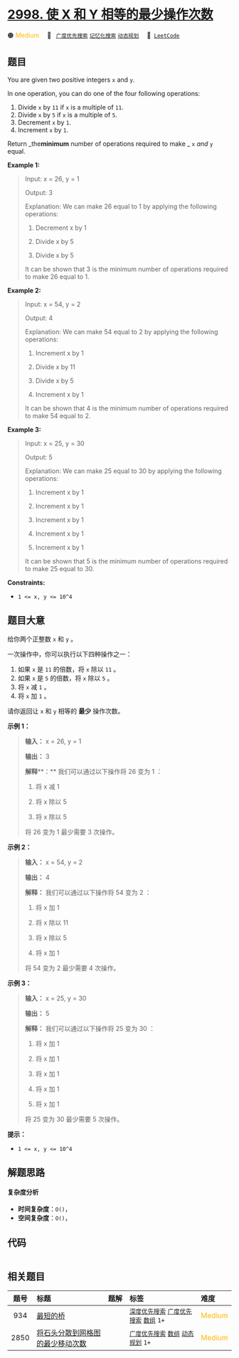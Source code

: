 # [2998. 使 X 和 Y 相等的最少操作次数](https://leetcode.com/problems/minimum-number-of-operations-to-make-x-and-y-equal)

🟠 <font color=#ffb800>Medium</font>&emsp; 🔖&ensp; [`广度优先搜索`](/leetcode/outline/tag/breadth-first-search.md) [`记忆化搜索`](/leetcode/outline/tag/memoization.md) [`动态规划`](/leetcode/outline/tag/dynamic-programming.md)&emsp; 🔗&ensp;[`LeetCode`](https://leetcode.com/problems/minimum-number-of-operations-to-make-x-and-y-equal)


## 题目

You are given two positive integers `x` and `y`.

In one operation, you can do one of the four following operations:

  1. Divide `x` by `11` if `x` is a multiple of `11`.
  2. Divide `x` by `5` if `x` is a multiple of `5`.
  3. Decrement `x` by `1`.
  4. Increment `x` by `1`.

Return _the**minimum** number of operations required to make _ `x` _and_ `y`
equal.



**Example 1:**

> Input: x = 26, y = 1
> 
> Output: 3
> 
> Explanation: We can make 26 equal to 1 by applying the following operations: 
> 
> 1. Decrement x by 1
> 
> 2. Divide x by 5
> 
> 3. Divide x by 5
> 
> It can be shown that 3 is the minimum number of operations required to make 26 equal to 1.

**Example 2:**

> Input: x = 54, y = 2
> 
> Output: 4
> 
> Explanation: We can make 54 equal to 2 by applying the following operations: 
> 
> 1. Increment x by 1
> 
> 2. Divide x by 11 
> 
> 3. Divide x by 5
> 
> 4. Increment x by 1
> 
> It can be shown that 4 is the minimum number of operations required to make 54 equal to 2.

**Example 3:**

> Input: x = 25, y = 30
> 
> Output: 5
> 
> Explanation: We can make 25 equal to 30 by applying the following operations: 
> 
> 1. Increment x by 1
> 
> 2. Increment x by 1
> 
> 3. Increment x by 1
> 
> 4. Increment x by 1
> 
> 5. Increment x by 1
> 
> It can be shown that 5 is the minimum number of operations required to make 25 equal to 30.

**Constraints:**

  * `1 <= x, y <= 10^4`


## 题目大意

给你两个正整数 `x` 和 `y` 。

一次操作中，你可以执行以下四种操作之一：

  1. 如果 `x` 是 `11` 的倍数，将 `x` 除以 `11` 。
  2. 如果 `x` 是 `5` 的倍数，将 `x` 除以 `5` 。
  3. 将 `x` 减 `1` 。
  4. 将 `x` 加 `1` 。

请你返回让 `x` 和 `y` 相等的 **最少**  操作次数。



**示例 1：**

> 
> 
> 
> 
> 
> **输入：** x = 26, y = 1
> 
> **输出：** 3
> 
> **解释****：** 我们可以通过以下操作将 26 变为 1 ：
> 
> 1. 将 x 减 1
> 
> 2. 将 x 除以 5
> 
> 3. 将 x 除以 5
> 
> 将 26 变为 1 最少需要 3 次操作。
> 
> 

**示例 2：**

> 
> 
> 
> 
> 
> **输入：** x = 54, y = 2
> 
> **输出：** 4
> 
> **解释：** 我们可以通过以下操作将 54 变为 2 ：
> 
> 1. 将 x 加 1
> 
> 2. 将 x 除以 11
> 
> 3. 将 x 除以 5
> 
> 4. 将 x 加 1
> 
> 将 54 变为 2 最少需要 4 次操作。
> 
> 

**示例 3：**

> 
> 
> 
> 
> 
> **输入：** x = 25, y = 30
> 
> **输出：** 5
> 
> **解释：** 我们可以通过以下操作将 25 变为 30 ：
> 
> 1. 将 x 加 1
> 
> 2. 将 x 加 1
> 
> 3. 将 x 加 1
> 
> 4. 将 x 加 1
> 
> 5. 将 x 加 1
> 
> 将 25 变为 30 最少需要 5 次操作。
> 
> 



**提示：**

  * `1 <= x, y <= 10^4`


## 解题思路

#### 复杂度分析

- **时间复杂度**：`O()`，
- **空间复杂度**：`O()`，

## 代码

```javascript

```

## 相关题目

| 题号 | 标题 | 题解 | 标签 | 难度 |
| :------: | :------ | :------: | :------ | :------ |
| 934 | [最短的桥](https://leetcode.com/problems/shortest-bridge) |  |  [`深度优先搜索`](/leetcode/outline/tag/depth-first-search.md) [`广度优先搜索`](/leetcode/outline/tag/breadth-first-search.md) [`数组`](/leetcode/outline/tag/array.md) `1+` | <font color=#ffb800>Medium</font> |
| 2850 | [将石头分散到网格图的最少移动次数](https://leetcode.com/problems/minimum-moves-to-spread-stones-over-grid) |  |  [`广度优先搜索`](/leetcode/outline/tag/breadth-first-search.md) [`数组`](/leetcode/outline/tag/array.md) [`动态规划`](/leetcode/outline/tag/dynamic-programming.md) `1+` | <font color=#ffb800>Medium</font> |

<style>
.blue {
    background-color: #096dd9;
    padding: 0.25rem 0.5rem;
    margin: 0;
    font-size: 0.85em;
    border-radius: 3px;
    color: white;
    font-weight: 500;
}
table th:first-of-type { width: 10%; }
table th:nth-of-type(2) { width: 35%; }
table th:nth-of-type(3) { width: 10%; }
table th:nth-of-type(4) { width: 35%; }
table th:nth-of-type(5) { width: 10%; }
</style>
